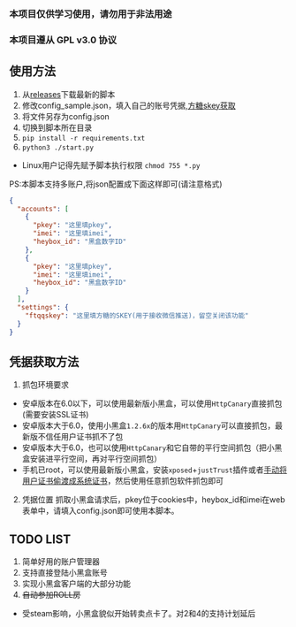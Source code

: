### 本项目仅供学习使用，请勿用于非法用途
### 本项目遵从 GPL v3.0 协议

## 使用方法
1. 从[releases](https://github.com/chr233/xhh_auto/releases)下载最新的脚本
2. 修改config_sample.json，填入自己的账号凭据,[方糖skey获取](http://sc.ftqq.com)
3. 将文件另存为config.json
4. 切换到脚本所在目录
5. `pip install -r requirements.txt`
6. `python3 ./start.py`
 * Linux用户记得先赋予脚本执行权限 `chmod 755 *.py`


PS:本脚本支持多账户,将json配置成下面这样即可(请注意格式)
```json
{
  "accounts": [
    {
      "pkey": "这里填pkey",
      "imei": "这里填imei",
      "heybox_id": "黑盒数字ID"
    },
    {
      "pkey": "这里填pkey",
      "imei": "这里填imei",
      "heybox_id": "黑盒数字ID"
    }
  ],
  "settings": {
    "ftqqskey": "这里填方糖的SKEY(用于接收微信推送)，留空关闭该功能"
  }
}
```

## 凭据获取方法
1. 抓包环境要求
 * 安卓版本在6.0以下，可以使用最新版小黑盒，可以使用`HttpCanary`直接抓包(需要安装SSL证书)
 * 安卓版本大于6.0，使用小黑盒`1.2.6x`的版本用`HttpCanary`可以直接抓包，最新版不信任用户证书抓不了包
 * 安卓版本大于6.0，也可以使用`HttpCanary`和它自带的平行空间抓包（把小黑盒安装进平行空间，再对平行空间抓包）
 * 手机已root，可以使用最新版小黑盒，安装`xposed`+`justTrust`插件或者[手动将用户证书偷渡成系统证书](https://blog.chrxw.com/archives/2019/07/08/270.html)，然后使用任意抓包软件抓包即可
2. 凭据位置
 抓取小黑盒请求后，pkey位于cookies中，heybox_id和imei在web表单中，请填入config.json即可使用本脚本。

## TODO LIST
1. 简单好用的账户管理器
2. 支持直接登陆小黑盒账号
3. 实现小黑盒客户端的大部分功能
4. ~~自动参加ROLL房~~
 * 受steam影响，小黑盒貌似开始转卖点卡了。对2和4的支持计划延后
